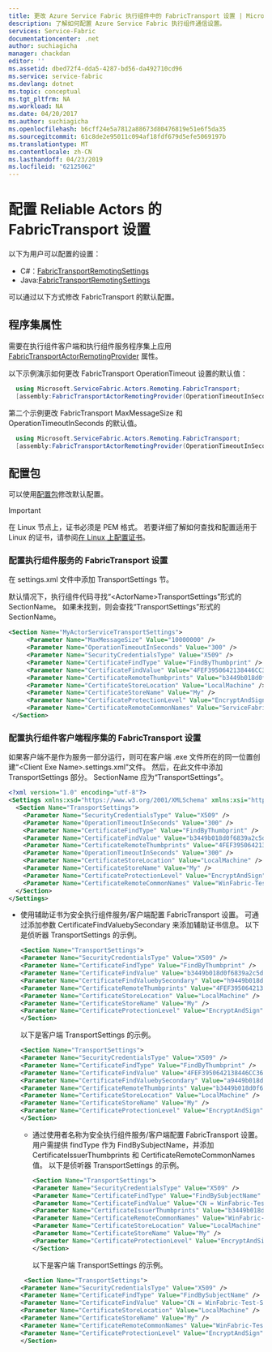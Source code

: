```yaml
---
title: 更改 Azure Service Fabric 执行组件中的 FabricTransport 设置 | Microsoft Docs
description: 了解如何配置 Azure Service Fabric 执行组件通信设置。
services: Service-Fabric
documentationcenter: .net
author: suchiagicha
manager: chackdan
editor: ''
ms.assetid: dbed72f4-dda5-4287-bd56-da492710cd96
ms.service: service-fabric
ms.devlang: dotnet
ms.topic: conceptual
ms.tgt_pltfrm: NA
ms.workload: NA
ms.date: 04/20/2017
ms.author: suchiagicha
ms.openlocfilehash: b6cff24e5a7812a88673d80476819e51e6f5da35
ms.sourcegitcommit: 61c8de2e95011c094af18fdf679d5efe5069197b
ms.translationtype: MT
ms.contentlocale: zh-CN
ms.lasthandoff: 04/23/2019
ms.locfileid: "62125062"
---
```

# <a name="configure-fabrictransport-settings-for-reliable-actors"></a>配置 Reliable Actors 的 FabricTransport 设置

以下为用户可以配置的设置：
- C#：[FabricTransportRemotingSettings](
https://docs.microsoft.com/java/api/microsoft.servicefabric.services.remoting.fabrictransport.fabrictransportremotingsettings)
- Java:[FabricTransportRemotingSettings](https://docs.microsoft.com/java/api/microsoft.servicefabric.services.remoting.fabrictransport.fabrictransportremotingsettings)

可以通过以下方式修改 FabricTransport 的默认配置。

## <a name="assembly-attribute"></a>程序集属性

需要在执行组件客户端和执行组件服务程序集上应用 [FabricTransportActorRemotingProvider](https://docs.microsoft.com/dotnet/api/microsoft.servicefabric.actors.remoting.fabrictransport.fabrictransportactorremotingproviderattribute?redirectedfrom=MSDN) 属性。

以下示例演示如何更改 FabricTransport OperationTimeout 设置的默认值：

  ```csharp
    using Microsoft.ServiceFabric.Actors.Remoting.FabricTransport;
    [assembly:FabricTransportActorRemotingProvider(OperationTimeoutInSeconds = 600)]
   ```

   第二个示例更改 FabricTransport MaxMessageSize 和 OperationTimeoutInSeconds 的默认值。

  ```csharp
    using Microsoft.ServiceFabric.Actors.Remoting.FabricTransport;
    [assembly:FabricTransportActorRemotingProvider(OperationTimeoutInSeconds = 600,MaxMessageSize = 134217728)]
   ```

## <a name="config-package"></a>配置包

可以使用[配置包](service-fabric-application-and-service-manifests.md)修改默认配置。

> [!IMPORTANT]
> 在 Linux 节点上，证书必须是 PEM 格式。 若要详细了解如何查找和配置适用于 Linux 的证书，请参阅[在 Linux 上配置证书](./service-fabric-configure-certificates-linux.md)。 
> 

### <a name="configure-fabrictransport-settings-for-the-actor-service"></a>配置执行组件服务的 FabricTransport 设置

在 settings.xml 文件中添加 TransportSettings 节。

默认情况下，执行组件代码寻找“&lt;ActorName&gt;TransportSettings”形式的 SectionName。 如果未找到，则会查找“TransportSettings”形式的 SectionName。

  ```xml
  <Section Name="MyActorServiceTransportSettings">
       <Parameter Name="MaxMessageSize" Value="10000000" />
       <Parameter Name="OperationTimeoutInSeconds" Value="300" />
       <Parameter Name="SecurityCredentialsType" Value="X509" />
       <Parameter Name="CertificateFindType" Value="FindByThumbprint" />
       <Parameter Name="CertificateFindValue" Value="4FEF3950642138446CC364A396E1E881DB76B48C" />
       <Parameter Name="CertificateRemoteThumbprints" Value="b3449b018d0f6839a2c5d62b5b6c6ac822b6f662" />
       <Parameter Name="CertificateStoreLocation" Value="LocalMachine" />
       <Parameter Name="CertificateStoreName" Value="My" />
       <Parameter Name="CertificateProtectionLevel" Value="EncryptAndSign" />
       <Parameter Name="CertificateRemoteCommonNames" Value="ServiceFabric-Test-Cert" />
   </Section>
  ```

### <a name="configure-fabrictransport-settings-for-the-actor-client-assembly"></a>配置执行组件客户端程序集的 FabricTransport 设置

如果客户端不是作为服务一部分运行，则可在客户端 .exe 文件所在的同一位置创建“&lt;Client Exe Name&gt;.settings.xml”文件。 然后，在此文件中添加 TransportSettings 部分。 SectionName 应为“TransportSettings”。

  ```xml
  <?xml version="1.0" encoding="utf-8"?>
  <Settings xmlns:xsd="https://www.w3.org/2001/XMLSchema" xmlns:xsi="https://www.w3.org/2001/XMLSchema-instance" xmlns="http://schemas.microsoft.com/2011/01/fabric">
    <Section Name="TransportSettings">
      <Parameter Name="SecurityCredentialsType" Value="X509" />
      <Parameter Name="OperationTimeoutInSeconds" Value="300" />
      <Parameter Name="CertificateFindType" Value="FindByThumbprint" />
      <Parameter Name="CertificateFindValue" Value="b3449b018d0f6839a2c5d62b5b6c6ac822b6f662" />
      <Parameter Name="CertificateRemoteThumbprints" Value="4FEF3950642138446CC364A396E1E881DB76B48C" />
      <Parameter Name="OperationTimeoutInSeconds" Value="300" />
      <Parameter Name="CertificateStoreLocation" Value="LocalMachine" />
      <Parameter Name="CertificateStoreName" Value="My" />
      <Parameter Name="CertificateProtectionLevel" Value="EncryptAndSign" />
      <Parameter Name="CertificateRemoteCommonNames" Value="WinFabric-Test-SAN1-Alice" />
    </Section>
  </Settings>
   ```

* 使用辅助证书为安全执行组件服务/客户端配置 FabricTransport 设置。
  可通过添加参数 CertificateFindValuebySecondary 来添加辅助证书信息。
  以下是侦听器 TransportSettings 的示例。

  ```xml
  <Section Name="TransportSettings">
  <Parameter Name="SecurityCredentialsType" Value="X509" />
  <Parameter Name="CertificateFindType" Value="FindByThumbprint" />
  <Parameter Name="CertificateFindValue" Value="b3449b018d0f6839a2c5d62b5b6c6ac822b6f662" />
  <Parameter Name="CertificateFindValuebySecondary" Value="h9449b018d0f6839a2c5d62b5b6c6ac822b6f690" />
  <Parameter Name="CertificateRemoteThumbprints" Value="4FEF3950642138446CC364A396E1E881DB76B48C,a9449b018d0f6839a2c5d62b5b6c6ac822b6f667" />
  <Parameter Name="CertificateStoreLocation" Value="LocalMachine" />
  <Parameter Name="CertificateStoreName" Value="My" />
  <Parameter Name="CertificateProtectionLevel" Value="EncryptAndSign" />
  </Section>
   ```
   以下是客户端 TransportSettings 的示例。

  ```xml
  <Section Name="TransportSettings">
  <Parameter Name="SecurityCredentialsType" Value="X509" />
  <Parameter Name="CertificateFindType" Value="FindByThumbprint" />
  <Parameter Name="CertificateFindValue" Value="4FEF3950642138446CC364A396E1E881DB76B48C" />
  <Parameter Name="CertificateFindValuebySecondary" Value="a9449b018d0f6839a2c5d62b5b6c6ac822b6f667" />
  <Parameter Name="CertificateRemoteThumbprints" Value="b3449b018d0f6839a2c5d62b5b6c6ac822b6f662,h9449b018d0f6839a2c5d62b5b6c6ac822b6f690" />
  <Parameter Name="CertificateStoreLocation" Value="LocalMachine" />
  <Parameter Name="CertificateStoreName" Value="My" />
  <Parameter Name="CertificateProtectionLevel" Value="EncryptAndSign" />
  </Section>
   ```
  * 通过使用者名称为安全执行组件服务/客户端配置 FabricTransport 设置。
    用户需提供 findType 作为 FindBySubjectName，并添加 CertificateIssuerThumbprints 和 CertificateRemoteCommonNames 值。
    以下是侦听器 TransportSettings 的示例。

    ```xml
    <Section Name="TransportSettings">
    <Parameter Name="SecurityCredentialsType" Value="X509" />
    <Parameter Name="CertificateFindType" Value="FindBySubjectName" />
    <Parameter Name="CertificateFindValue" Value="CN = WinFabric-Test-SAN1-Alice" />
    <Parameter Name="CertificateIssuerThumbprints" Value="b3449b018d0f6839a2c5d62b5b6c6ac822b6f662" />
    <Parameter Name="CertificateRemoteCommonNames" Value="WinFabric-Test-SAN1-Bob" />
    <Parameter Name="CertificateStoreLocation" Value="LocalMachine" />
    <Parameter Name="CertificateStoreName" Value="My" />
    <Parameter Name="CertificateProtectionLevel" Value="EncryptAndSign" />
    </Section>
    ```
    以下是客户端 TransportSettings 的示例。

  ```xml
   <Section Name="TransportSettings">
  <Parameter Name="SecurityCredentialsType" Value="X509" />
  <Parameter Name="CertificateFindType" Value="FindBySubjectName" />
  <Parameter Name="CertificateFindValue" Value="CN = WinFabric-Test-SAN1-Bob" />
  <Parameter Name="CertificateStoreLocation" Value="LocalMachine" />
  <Parameter Name="CertificateStoreName" Value="My" />
  <Parameter Name="CertificateRemoteCommonNames" Value="WinFabric-Test-SAN1-Alice" />
  <Parameter Name="CertificateProtectionLevel" Value="EncryptAndSign" />
  </Section>
   ```
